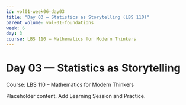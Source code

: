 ```yaml
---
id: vol01-week06-day03
title: "Day 03 — Statistics as Storytelling (LBS 110)"
parent_volume: vol-01-foundations
week: 6
day: 3
course: LBS 110 – Mathematics for Modern Thinkers
---
```


# Day 03 — Statistics as Storytelling
Course: LBS 110 – Mathematics for Modern Thinkers

Placeholder content. Add Learning Session and Practice.

